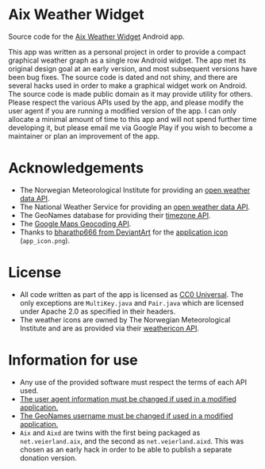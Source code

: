 # Aix Weather Widget

Source code for the [Aix Weather Widget](https://play.google.com/store/apps/details?id=net.veierland.aix) Android app.

This app was written as a personal project in order to provide a compact graphical weather graph as a single row Android widget. The app met its original design goal at an early version, and most subsequent versions have been bug fixes. The source code is dated and not shiny, and there are several hacks used in order to make a graphical widget work on Android. The source code is made public domain as it may provide utility for others. Please respect the various APIs used by the app, and please modify the user agent if you are running a modified version of the app. I can only allocate a minimal amount of time to this app and will not spend further time developing it, but please email me via Google Play if you wish to become a maintainer or plan an improvement of the app.

# Acknowledgements

* The Norwegian Meteorological Institute for providing an [open weather data API](https://api.met.no/#english).
* The National Weather Service for providing an [open weather data API](https://graphical.weather.gov/xml/rest.php).
* The GeoNames database for providing their [timezone API](http://www.geonames.org/export/web-services.html#timezone).
* The [Google Maps Geocoding API](https://developers.google.com/maps/documentation/geocoding/intro).
* Thanks to [bharathp666 from DeviantArt](http://bharathp666.deviantart.com/) for the [application icon](http://bharathp666.deviantart.com/art/Android-Weather-Icons-180719113) (`app_icon.png`).

# License

* All code written as part of the app is licensed as [CC0 Universal](https://creativecommons.org/publicdomain/zero/1.0/). The only exceptions are `MultiKey.java` and `Pair.java` which are licensed under Apache 2.0 as specified in their headers.
* The weather icons are owned by The Norwegian Meteorological Institute and are as provided via their [weathericon API](http://api.met.no/weatherapi/weathericon/1.1/documentation).

# Information for use

* Any use of the provided software must respect the terms of each API used.
* [The user agent information must be changed if used in a modified application.](https://github.com/pveierland/aix-weather-widget/blob/master/Aix/src/net/veierland/aix/AixUtils.java#L491)
* [The GeoNames username must be changed if used in a modified application.](https://github.com/pveierland/aix-weather-widget/blob/master/Aix/src/net/veierland/aix/data/AixGeoNamesData.java#L62)
* `Aix` and `Aixd` are twins with the first being packaged as `net.veierland.aix`, and the second as `net.veierland.aixd`. This was chosen as an early hack in order to be able to publish a separate donation version.
